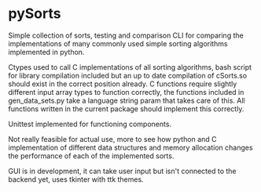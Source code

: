 # pySorts
Simple collection of sorts, testing and comparison CLI for comparing the implementations of many commonly used simple sorting algorithms implemented in python. 

Ctypes used to call C implementations of all sorting algorithms, bash script for library compilation included but an up to date compilation of cSorts.so should exist in the correct position already. C functions require slightly different input array types to function correctly, the functions included in gen_data_sets.py take a language string param that takes care of this. All functions written in the current package should implement this correctly. 

Unittest implemented for functioning components.

Not really feasible for actual use, more to see how python and C implementation of different data structures and memory allocation changes the performance of each of the implemented sorts. 

GUI is in development, it can take user input but isn't connected to the backend yet, uses tkinter with ttk themes.
